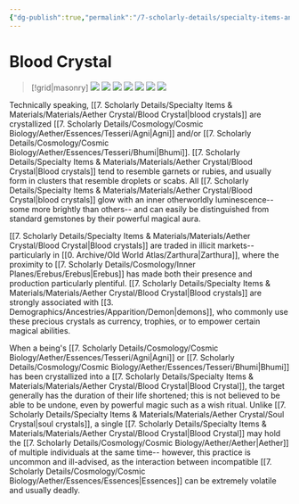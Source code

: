 ```yaml
---
{"dg-publish":true,"permalink":"/7-scholarly-details/specialty-items-and-materials/materials/aether-crystal/blood-crystal/","noteIcon":""}
---
```


# Blood Crystal

>[!grid|masonry]
>![](https://i.imgur.com/LpkKYXZ.png)
>![](https://i.imgur.com/7EM41E1.png)
>![](https://i.imgur.com/QNX8P89.png)
>![](https://i.imgur.com/T824fRl.png)
>![](https://i.imgur.com/bD21FDv.png)
>![](https://i.imgur.com/XI5Axxb.png)
![](https://i.imgur.com/VrRpPaT.png)

Technically speaking, [[7. Scholarly Details/Specialty Items & Materials/Materials/Aether Crystal/Blood Crystal\|blood crystals]] are crystallized [[7. Scholarly Details/Cosmology/Cosmic Biology/Aether/Essences/Tesseri/Agni\|Agni]] and/or [[7. Scholarly Details/Cosmology/Cosmic Biology/Aether/Essences/Tesseri/Bhumi\|Bhumi]]. [[7. Scholarly Details/Specialty Items & Materials/Materials/Aether Crystal/Blood Crystal\|Blood crystals]] tend to resemble garnets or rubies, and usually form in clusters that resemble droplets or scabs. All [[7. Scholarly Details/Specialty Items & Materials/Materials/Aether Crystal/Blood Crystal\|blood crystals]] glow with an inner otherworldly luminescence-- some more brightly than others-- and can easily be distinguished from standard gemstones by their powerful magical aura. 

[[7. Scholarly Details/Specialty Items & Materials/Materials/Aether Crystal/Blood Crystal\|Blood crystals]] are traded in illicit markets-- particularly in [[0. Archive/Old World Atlas/Zarthura\|Zarthura]], where the proximity to [[7. Scholarly Details/Cosmology/Inner Planes/Erebus/Erebus\|Erebus]] has made both their presence and production particularly plentiful. [[7. Scholarly Details/Specialty Items & Materials/Materials/Aether Crystal/Blood Crystal\|Blood crystals]] are strongly associated with [[3. Demographics/Ancestries/Apparition/Demon\|demons]], who commonly use these precious crystals as currency, trophies, or to empower certain magical abilities. 

When a being's [[7. Scholarly Details/Cosmology/Cosmic Biology/Aether/Essences/Tesseri/Agni\|Agni]] or [[7. Scholarly Details/Cosmology/Cosmic Biology/Aether/Essences/Tesseri/Bhumi\|Bhumi]] has been crystallized into a [[7. Scholarly Details/Specialty Items & Materials/Materials/Aether Crystal/Blood Crystal\|Blood Crystal]], the target generally has the duration of their life shortened; this is not believed to be able to be undone, even by powerful magic such as a wish ritual. Unlike [[7. Scholarly Details/Specialty Items & Materials/Materials/Aether Crystal/Soul Crystal\|soul crystals]], a single [[7. Scholarly Details/Specialty Items & Materials/Materials/Aether Crystal/Blood Crystal\|Blood Crystal]] may hold the [[7. Scholarly Details/Cosmology/Cosmic Biology/Aether/Aether\|Aether]] of multiple individuals at the same time-- however, this practice is uncommon and ill-advised, as the interaction between incompatible [[7. Scholarly Details/Cosmology/Cosmic Biology/Aether/Essences/Essences\|Essences]] can be extremely volatile and usually deadly.
